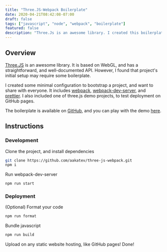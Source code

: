 ```yaml
---
title: "Three.JS-Webpack Boilerplate"
date: 2020-04-21T08:42:08-07:00
draft: false
tags: ["javascript", "node", "webpack", "boilerplate"]
featured: false
description: "Three.Js is an awesome library. I created this boilerplate with Webpack so you can jump straight into building your project, rather than configuring the build tool."
---
```


## Overview

[Three.JS](https://threejs.org/) is an awesome library. It is based on WebGL, and has a straightforward, and well-documented API. However, I found that project's initial setup may require some boilerplate.

I created some minimal configuration to bootstrap a project, and want to share with everyone. It includes [webpack](https://github.com/webpack/webpack), [webpack-dev-server](https://github.com/webpack/webpack-dev-server), and [prettier](https://github.com/prettier/prettier). I also included one of three.js demo projects, to test deployment on GitHub pages.

The boilerplate is available on [GitHub](https://github.com/aakatev/three-js-webpack), and you can play with the demo [here](https://aakatev.github.io/three-js-webpack/).

## Instructions

### Development

Clone the project, and install dependencies

```bash
git clone https://github.com/aakatev/three-js-webpack.git
npm i
```

Run webpack-dev-server

```bash
npm run start
```

### Deployment

(Optional) Format your code

```bash
npm run format
```

Bundle javascript

```bash
npm run build
```

Upload on any static website hosting, like GitHub pages! Done!